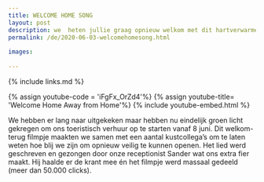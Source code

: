 ```yaml
---
title: WELCOME HOME SONG
layout: post
description: we  heten jullie graag opnieuw welkom met dit hartverwarmende lied en videoclip
permalink: /de/2020-06-03-welcomehomesong.html
    
images: 
    
---
```


{% include links.md %}

{% assign youtube-code = 'iFgFx_OrZd4'%}
{% assign youtube-title= 'Welcome Home Away from Home'%}
{% include youtube-embed.html %}

We hebben er lang naar uitgekeken maar hebben nu  eindelijk groen licht gekregen om ons toeristisch verhuur op te starten vanaf 8 juni.
Dit welkom-terug filmpje maakten we samen met een aantal kustcollega’s om te laten weten hoe blij we zijn om opnieuw veilig te kunnen openen.
Het lied werd geschreven en gezongen door onze receptionist Sander wat ons extra fier maakt. Hij haalde er de krant mee én het filmpje werd massaal gedeeld (meer dan 50.000 clicks).




